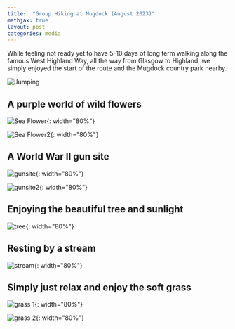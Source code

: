 ```yaml
---
title:  "Group Hiking at Mugdock (August 2023)"
mathjax: true
layout: post
categories: media
---
```


While feeling not ready yet to have 5-10 days of long term walking along the famous West Highland Way, all the way from Glasgow to Highland, we simply enjoyed the start of the route and the Mugdock country park nearby.

![Jumping](../assets/empty_folder/2023-8-26-hiking/WechatIMG231.jpg)

## A purple world of wild flowers

![Sea Flower](../assets/empty_folder/2023-8-26-hiking/WechatIMG180.jpg){: width="80%"}

![Sea Flower2](../assets/empty_folder/2023-8-26-hiking/WechatIMG291.jpg){: width="80%"}

## A World War II gun site
![gunsite](../assets/empty_folder/2023-8-26-hiking/WechatIMG127.jpg){: width="80%"}

![gunsite2](../assets/empty_folder/2023-8-26-hiking/WechatIMG228.jpg){: width="80%"}

## Enjoying the beautiful tree and sunlight
![tree](../assets/empty_folder/2023-8-26-hiking/WechatIMG279.jpg){: width="80%"}

## Resting by a stream
![stream](../assets/empty_folder/2023-8-26-hiking/WechatIMG219.jpg){: width="80%"}

## Simply just relax and enjoy the soft grass
![grass 1](../assets/empty_folder/2023-8-26-hiking/WechatIMG120.jpg){: width="80%"}

![grass 2](../assets/empty_folder/2023-8-26-hiking/WechatIMG119.jpg){: width="80%"}



